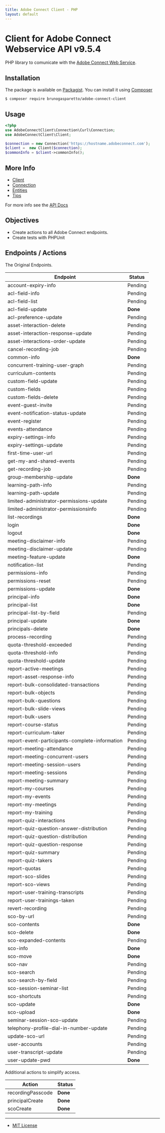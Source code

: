 ```yaml
---
title: Adobe Connect Client - PHP
layout: default
---
```


# Client for Adobe Connect Webservice API v9.5.4

PHP library to comunicate with the [Adobe Connect Web Service](https://helpx.adobe.com/adobe-connect/webservices/topics.html).

## Installation ##

The package is available on [Packagist](https://packagist.org/packages/brunogasparetto/adobe-connect-client).
You can install it using [Composer](http://getcomposer.org/)

```bash
$ composer require brunogasparetto/adobe-connect-client
```

## Usage

```php
<?php
use AdobeConnectClient\Connection\Curl\Connection;
use AdobeConnectClient\Client;

$connection = new Connection('https://hostname.adobeconnect.com');
$client =  new Client($connection);
$commonInfo = $client->commonInfo();
```

## More Info ##

- [Client](client)
- [Connection](connection)
- [Entities](entities)
- [Tips](tips)


For more info see the [API Docs](apidocs)

## Objectives ##

- Create actions to all Adobe Connect endpoints.
- Create tests with PHPUnit

## Endpoints / Actions ##

The Original Endpoints.

Endpoint|Status
--------|------
account-expiry-info|Pending
acl-field-info|Pending
acl-field-list|Pending
acl-field-update|**Done**
acl-preference-update|Pending
asset-interaction-delete|Pending
asset-interaction-response-update|Pending
asset-interactions-order-update|Pending
cancel-recording-job|Pending
common-info|**Done**
concurrent-training-user-graph|Pending
curriculum-contents|Pending
custom-field-update|Pending
custom-fields|Pending
custom-fields-delete|Pending
event-guest-invite|Pending
event-notification-status-update|Pending
event-register|Pending
events-attendance|Pending
expiry-settings-info|Pending
expiry-settings-update|Pending
first-time-user-url|Pending
get-my-and-shared-events|Pending
get-recording-job|Pending
group-membership-update|**Done**
learning-path-info|Pending
learning-path-update|Pending
limited-administrator-permissions-update|Pending
limited-administrator-permissionsinfo|Pending
list-recordings|**Done**
login|**Done**
logout|**Done**
meeting-disclaimer-info|Pending
meeting-disclaimer-update|Pending
meeting-feature-update|**Done**
notification-list|Pending
permissions-info|Pending
permissions-reset|Pending
permissions-update|**Done**
principal-info|**Done**
principal-list|**Done**
principal-list-by-field|Pending
principal-update|**Done**
principals-delete|**Done**
process-recording|Pending
quota-threshold-exceeded|Pending
quota-threshold-info|Pending
quota-threshold-update|Pending
report-active-meetings|Pending
report-asset-response-info|Pending
report-bulk-consolidated-transactions|Pending
report-bulk-objects|Pending
report-bulk-questions|Pending
report-bulk-slide-views|Pending
report-bulk-users|Pending
report-course-status|Pending
report-curriculum-taker|Pending
report-event-participants-complete-information|Pending
report-meeting-attendance|Pending
report-meeting-concurrent-users|Pending
report-meeting-session-users|Pending
report-meeting-sessions|Pending
report-meeting-summary|Pending
report-my-courses|Pending
report-my-events|Pending
report-my-meetings|Pending
report-my-training|Pending
report-quiz-interactions|Pending
report-quiz-question-answer-distribution|Pending
report-quiz-question-distribution|Pending
report-quiz-question-response|Pending
report-quiz-summary|Pending
report-quiz-takers|Pending
report-quotas|Pending
report-sco-slides|Pending
report-sco-views|Pending
report-user-training-transcripts|Pending
report-user-trainings-taken|Pending
revert-recording|Pending
sco-by-url|Pending
sco-contents|**Done**
sco-delete|**Done**
sco-expanded-contents|Pending
sco-info|**Done**
sco-move|**Done**
sco-nav|Pending
sco-search|Pending
sco-search-by-field|Pending
sco-session-seminar-list|Pending
sco-shortcuts|Pending
sco-update|**Done**
sco-upload|**Done**
seminar-session-sco-update|Pending
telephony-profile-dial-in-number-update|Pending
update-sco-url|Pending
user-accounts|Pending
user-transcript-update|Pending
user-update-pwd|**Done**

Additional actions to simplify access.

Action|Status
------|------
recordingPasscode|**Done**
principalCreate|**Done**
scoCreate|**Done**

***

- [MIT License](LICENSE)

